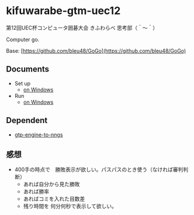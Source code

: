 # kifuwarabe-gtm-uec12

第12回UEC杯コンピュータ囲碁大会 きふわらべ 思考部（＾～＾）

Computer go.  

Base: [https://github.com/bleu48/GoGo](https://github.com/bleu48/GoGo)  

## Documents

* Set up
  * [on Windows](./doc/set-up-app-on-windows.md)
* Run
  * [on Windows](./doc/run-app-on-windows.md)

## Dependent

* [gtp-engine-to-nngs](https://github.com/muzudho/gtp-engine-to-nngs)

## 感想

* 400手の時点で　勝敗表示が欲しい。パスパスのとき使う（なければ審判判断）
  * あれば自分から見た勝敗
  * あれば勝率
  * あればコミを入れた目数差
  * 残り時間を 何分何秒で表示して欲しい。
